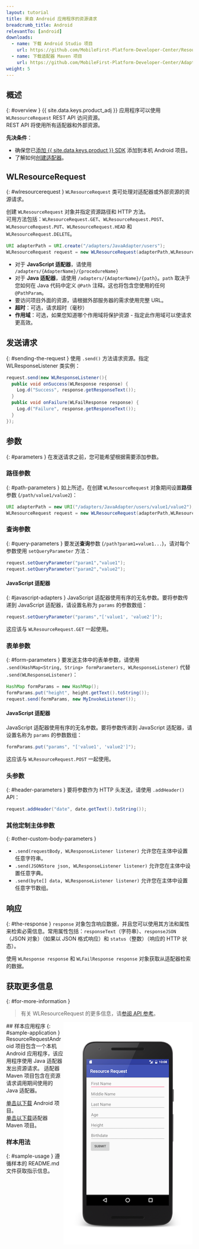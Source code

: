 ```yaml
---
layout: tutorial
title: 来自 Android 应用程序的资源请求
breadcrumb_title: Android
relevantTo: [android]
downloads:
  - name: 下载 Android Studio 项目
    url: https://github.com/MobileFirst-Platform-Developer-Center/ResourceRequestAndroid/tree/release80
  - name: 下载适配器 Maven 项目
    url: https://github.com/MobileFirst-Platform-Developer-Center/Adapters/tree/release80
weight: 5
---
```

<!-- NLS_CHARSET=UTF-8 -->
## 概述
{: #overview }
{{ site.data.keys.product_adj }} 应用程序可以使用 `WLResourceRequest` REST API 访问资源。  
REST API 将使用所有适配器和外部资源。

**先决条件**：

- 确保您已[添加 {{ site.data.keys.product }} SDK](../../../application-development/sdk/android) 添加到本机 Android 项目。
- 了解如何[创建适配器](../../../adapters/creating-adapters)。

## WLResourceRequest
{: #wlresourcerequest }
`WLResourceRequest` 类可处理对适配器或外部资源的资源请求。

创建 `WLResourceRequest` 对象并指定资源路径和 HTTP 方法。  
可用方法包括：`WLResourceRequest.GET`、`WLResourceRequest.POST`、`WLResourceRequest.PUT`、`WLResourceRequest.HEAD` 和 `WLResourceRequest.DELETE`。

```java
URI adapterPath = URI.create("/adapters/JavaAdapter/users");
WLResourceRequest request = new WLResourceRequest(adapterPath,WLResourceRequest.GET);
```

* 对于 **JavaScript 适配器**，请使用 `/adapters/{AdapterName}/{procedureName}`
* 对于 **Java 适配器**，请使用 `/adapters/{AdapterName}/{path}`。`path` 取决于您如何在 Java 代码中定义 `@Path` 注释。这也将包含您使用的任何 `@PathParam`。
* 要访问项目外面的资源，请根据外部服务器的需求使用完整 URL。
* **超时**：可选，请求超时（毫秒）
* **作用域**：可选，如果您知道哪个作用域将保护资源 - 指定此作用域可以使请求更高效。

## 发送请求
{: #sending-the-request }
使用 `.send()` 方法请求资源。指定 WLResponseListener 类实例：

```java
request.send(new WLResponseListener(){
  public void onSuccess(WLResponse response) {
    Log.d("Success", response.getResponseText());
  }
  public void onFailure(WLFailResponse response) {
    Log.d("Failure", response.getResponseText());
  }
});
```

## 参数
{: #parameters }
在发送请求之前，您可能希望根据需要添加参数。

### 路径参数
{: #path-parameters }
如上所述，在创建 `WLResourceRequest` 对象期间设置**路径**参数 (`/path/value1/value2`)：

```java
URI adapterPath = new URI("/adapters/JavaAdapter/users/value1/value2");
WLResourceRequest request = new WLResourceRequest(adapterPath,WLResourceRequest.GET);
```

### 查询参数
{: #query-parameters }
要发送**查询**参数 (`/path?param1=value1...`)，请对每个参数使用 `setQueryParameter` 方法：

```java
request.setQueryParameter("param1","value1");
request.setQueryParameter("param2","value2");
```

#### JavaScript 适配器
{: #javascript-adapters }
JavaScript 适配器使用有序的无名参数。要将参数传递到 JavaScript 适配器，请设置名称为 `params` 的参数数组：

```java
request.setQueryParameter("params","['value1', 'value2']");
```

这应该与 `WLResourceRequest.GET` 一起使用。

### 表单参数
{: #form-parameters }
要发送主体中的表单参数，请使用 `.send(HashMap<String, String> formParameters, WLResponseListener)` 代替 `.send(WLResponseListener)`：  

```java
HashMap formParams = new HashMap();
formParams.put("height", height.getText().toString());
request.send(formParams, new MyInvokeListener());
```    

#### JavaScript 适配器
JavaScript 适配器使用有序的无名参数。要将参数传递到 JavaScript 适配器，请设置名称为 `params` 的参数数组：

```java
formParams.put("params", "['value1', 'value2']");
```

这应该与 `WLResourceRequest.POST` 一起使用。

### 头参数
{: #header-parameters }
要将参数作为 HTTP 头发送，请使用 `.addHeader()` API：

```java
request.addHeader("date", date.getText().toString());
```

### 其他定制主体参数
{: #other-custom-body-parameters }
- `.send(requestBody, WLResponseListener listener)` 允许您在主体中设置任意字符串。
- `.send(JSONStore json, WLResponseListener listener)` 允许您在主体中设置任意字典。
- `.send(byte[] data, WLResponseListener listener)` 允许您在主体中设置任意字节数组。

## 响应
{: #the-response }
`response` 对象包含响应数据，并且您可以使用其方法和属性来检索必需信息。常用属性包括：`responseText`（字符串）、`responseJSON`（JSON 对象）（如果以 JSON 格式响应）和 `status`（整数）（响应的 HTTP 状态）。

使用 `WLResponse response` 和 `WLFailResponse response` 对象获取从适配器检索的数据。

## 获取更多信息
{: #for-more-information }
> 有关 WLResourceRequest 的更多信息，请[参阅 API 参考](http://www.ibm.com/support/knowledgecenter/SSHS8R_8.0.0/com.ibm.worklight.apiref.doc/html/refjava-worklight-android-native/html/com/worklight/wlclient/api/WLResourceRequest.html)。

<img alt="样本应用程序的图像" src="resource-request-success-android.png" style="float:right"/>
## 样本应用程序
{: #sample-application }
ResourceRequestAndroid 项目包含一个本机 Android 应用程序，该应用程序使用 Java 适配器发出资源请求。  
适配器 Maven 项目包含在资源请求调用期间使用的 Java 适配器。

[单击以下载](https://github.com/MobileFirst-Platform-Developer-Center/ResourceRequestAndroid/tree/release80) Android 项目。  
[单击以下载](https://github.com/MobileFirst-Platform-Developer-Center/Adapters/tree/release80)适配器 Maven 项目。

### 样本用法
{: #sample-usage }
遵循样本的 README.md 文件获取指示信息。
